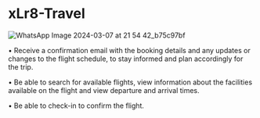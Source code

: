 # xLr8-Travel

![WhatsApp Image 2024-03-07 at 21 54 42_b75c97bf](https://github.com/cioltanandrei/xLr8-travel/assets/12067826/656647fc-6088-41e2-83fa-ba7548c4f538)


• Receive a confirmation email with the booking details and any updates or changes to the flight schedule, to stay informed and plan accordingly for the trip.

• Be able to search for available flights, view information about the facilities available on the flight and view departure and arrival times.

• Be able to check-in to confirm the flight.
